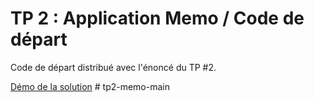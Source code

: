 # TP 2 : Application Memo / Code de départ

Code de départ distribué avec l'énoncé du TP #2.

[Démo de la solution](https://simfolio-9d068.web.app/) # tp2-memo-main
